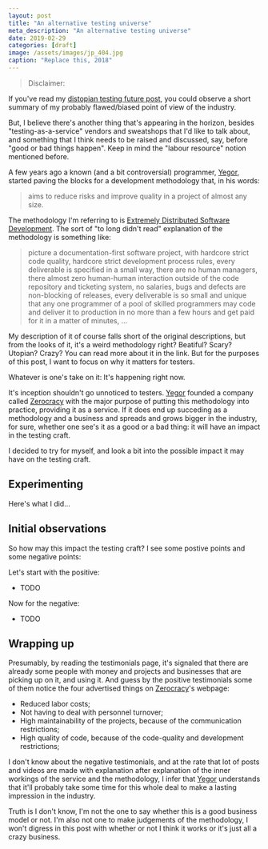 ```yaml
---
layout: post
title: "An alternative testing universe"
meta_description: "An alternative testing universe"
date: 2019-02-29
categories: [draft]
image: /assets/images/jp_404.jpg
caption: "Replace this, 2018"
---
```


> Disclaimer:

If you've read my [distopian testing future post](TODO), you could observe a short summary of my probably flawed/biased point of view of the industry.

But, I believe there's another thing that's appearing in the horizon, besides "testing-as-a-service" vendors and sweatshops that I'd like to talk about, and something that I think needs to be raised and discussed, say, before "good or bad things happen". Keep in mind the "labour resource" notion mentioned before.

A few years ago a known (and a bit controversial) programmer, [Yegor](https://yegor256.com), started paving the blocks for a development methodology that, in his words:

> aims to reduce risks and improve quality in a project of almost any size.

The methodology I'm referring to is [Extremely Distributed Software Development](https://www.xdsd.org/XDSD-WhitePaper.pdf). The sort of "to long didn't read" explanation of the methodology is something like:

> picture a documentation-first software project, with hardcore strict code quality, hardcore strict development process rules, every deliverable is specified in a small way, there are no human managers, there almost zero human-human interaction outside of the code repository and ticketing system, no salaries, bugs and defects are non-blocking of releases, every deliverable is so small and unique that any one programmer of a pool of skilled programmers may code and deliver it to production in no more than a few hours and get paid for it in a matter of minutes, ...

My description of it of course falls short of the original descriptions, but from the looks of it, it's a weird methodology right? Beatiful? Scary? Utopian? Crazy? You can read more about it in the link. But for the purposes of this post, I want to focus on why it matters for testers.

Whatever is one's take on it: It's happening right now.

It's inception shouldn't go unnoticed to testers. [Yegor](https://yegor256.com) founded a company called [Zerocracy](TODO) with the major purpose of putting this methodology into practice, providing it as a service. If it does end up succeding as a methodology and a business and spreads and grows bigger in the industry, for sure, whether one see's it as a good or a bad thing: it will have an impact in the testing craft.

I decided to try for myself, and look a bit into the possible impact it may have on the testing craft.

## Experimenting

Here's what I did...

## Initial observations

So how may this impact the testing craft? I see some postive points and some negative points:

Let's start with the positive:

- TODO

Now for the negative:

- TODO


## Wrapping up

Presumably, by reading the testimonials page, it's signaled that there are already some people with money and projects and businesses that are picking up on it, and using it. And guess by the positive testimonials some of them notice the four advertised things on [Zerocracy]()'s webpage:

- Reduced labor costs;
- Not having to deal with personnel turnover;
- High maintainability of the projects, because of the communication restrictions;
- High quality of code, because of the code-quality and development restrictions;


I don't know about the negative testimonials, and at the rate that lot of posts and videos are made with explanation after explanation of the inner workings of the service and the methodology, I infer that [Yegor](https://yegor256.com) understands that it'll probably take some time for this whole deal to make a lasting impression in the industry.

Truth is I don't know, I'm not the one to say whether this is a good business model or not. I'm also not one to make judgements of the methodology, I won't digress in this post with whether or not I think it works or it's just all a crazy business.
